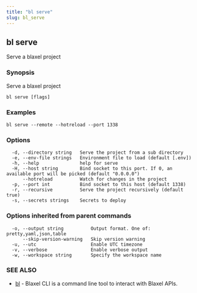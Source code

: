 ```yaml
---
title: "bl serve"
slug: bl_serve
---
```

## bl serve

Serve a blaxel project

### Synopsis

Serve a blaxel project

```
bl serve [flags]
```

### Examples

```
bl serve --remote --hotreload --port 1338
```

### Options

```
  -d, --directory string   Serve the project from a sub directory
  -e, --env-file strings   Environment file to load (default [.env])
  -h, --help               help for serve
  -H, --host string        Bind socket to this port. If 0, an available port will be picked (default "0.0.0.0")
      --hotreload          Watch for changes in the project
  -p, --port int           Bind socket to this host (default 1338)
  -r, --recursive          Serve the project recursively (default true)
  -s, --secrets strings    Secrets to deploy
```

### Options inherited from parent commands

```
  -o, --output string          Output format. One of: pretty,yaml,json,table
      --skip-version-warning   Skip version warning
  -u, --utc                    Enable UTC timezone
  -v, --verbose                Enable verbose output
  -w, --workspace string       Specify the workspace name
```

### SEE ALSO

* [bl](bl.md)	 - Blaxel CLI is a command line tool to interact with Blaxel APIs.

